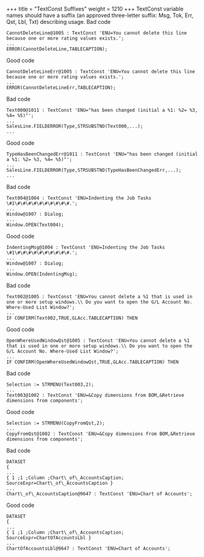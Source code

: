 +++
title = "TextConst Suffixes"
weight = 1210
+++
TextConst variable names should have a suffix (an approved three-letter suffix: Msg, Tok, Err, Qst, Lbl, Txt) describing usage.
Bad code

    CannotDeleteLine@1005 : TextConst 'ENU=You cannot delete this line because one or more rating values exists.';
    ...
    ERROR(CannotDeleteLine,TABLECAPTION);

Good code

    CannotDeleteLineErr@1005 : TextConst 'ENU=You cannot delete this line because one or more rating values exists.';
    ...
    ERROR(CannotDeleteLineErr,TABLECAPTION); 

Bad code

    Text000@1011 : TextConst 'ENU="has been changed (initial a %1: %2= %3, %4= %5)"';
    ...
    SalesLine.FIELDERROR(Type,STRSUBSTNO(Text000,...);
    ...

Good code

    TypeHasBeenChangedErr@1011 : TextConst 'ENU="has been changed (initial a %1: %2= %3, %4= %5)"';
    ...
    SalesLine.FIELDERROR(Type,STRSUBSTNO(TypeHasBeenChangedErr,...);
    ... 

Bad code

    Text004@1004 : TextConst 'ENU=Indenting the Job Tasks \#1\#\#\#\#\#\#\#\#\#\#.';
    ...
    Window@1007 : Dialog;
    ...
    Window.OPEN(Text004);

Good code

    IndentingMsg@1004 : TextConst 'ENU=Indenting the Job Tasks \#1\#\#\#\#\#\#\#\#\#\#.';
    ...
    Window@1007 : Dialog;
    ...
    Window.OPEN(IndentingMsg);

Bad code

    Text002@1005 : TextConst 'ENU=You cannot delete a %1 that is used in one or more setup windows.\\ Do you want to open the G/L Account No. Where-Used List Window?';
    ...
    IF CONFIRM(Text002,TRUE,GLAcc.TABLECAPTION) THEN

Good code

    OpenWhereUsedWindowQst@1005 : TextConst 'ENU=You cannot delete a %1 that is used in one or more setup windows.\\ Do you want to open the G/L Account No. Where-Used List Window?';
    ...
    IF CONFIRM(OpenWhereUsedWindowQst,TRUE,GLAcc.TABLECAPTION) THEN

Bad code

    Selection := STRMENU(Text003,2);
    ...
    Text003@1002 : TextConst 'ENU=&Copy dimensions from BOM,&Retrieve dimensions from components';

Good code

    Selection := STRMENU(CopyFromQst,2);
    ...
    CopyFromQst@1002 : TextConst 'ENU=&Copy dimensions from BOM,&Retrieve dimensions from components';

Bad code

    DATASET
    {
    ...
    { 1 ;1 ;Column ;Chart\_of\_AccountsCaption;
    SourceExpr=Chart\_of\_AccountsCaption }
    ...
    Chart\_of\_AccountsCaption@9647 : TextConst 'ENU=Chart of Accounts';

Good code

    DATASET
    {
    ...
    { 1 ;1 ;Column ;Chart\_of\_AccountsCaption;
    SourceExpr=ChartOfAccountsLbl }
    ...
    ChartOfAccountsLbl@9647 : TextConst 'ENU=Chart of Accounts';
